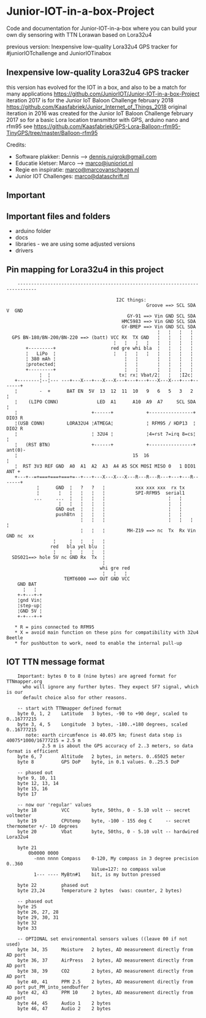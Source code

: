 # Junior-IOT-in-a-box-Project
Code and documentation for Junior-IOT-in-a-box where you can build your own diy sensoring with TTN Lorawan based on Lora32u4


previous version: 
Inexpensive low-quality Lora32u4 GPS tracker for #juniorIOTchallenge and JuniorIOTinabox

## Inexpensive low-quality Lora32u4 GPS tracker
  this version has evolved for the IOT in a box, and also to be a match for many applications
    https://github.com/JuniorIOT/Junior-IOT-in-a-box-Project
  iteration 2017 is for the Junior IoT Baloon Challenge february 2018
    https://github.com/Kaasfabriek/Junior_Internet_of_Things_2018
  original iteration in 2016 was created for the Junior IoT Baloon Challenge february 2017
    so for a basic Lora location transmittor with GPS, arduino nano and rfm95 see 
    https://github.com/Kaasfabriek/GPS-Lora-Balloon-rfm95-TinyGPS/tree/master/Balloon-rfm95

Credits:
- Software plakker: Dennis --> dennis.ruigrok@gmail.com
- Educatie kletser: Marco --> marco@junioriot.nl
- Regie en inspiratie: marco@marcovanschagen.nl
- Junior IOT Challenges: marco@dataschrift.nl

## Important



## Important files and folders
- arduino folder
- docs 
- libraries - we are using some adjusted versions
- drivers


## Pin mapping for Lora32u4 in this project
```
    -----------------------------------------------------------------------------

                                        I2C things:
                                                   Groove ==> SCL SDA  V  GND
                                            GY-91 ==> Vin GND SCL SDA
                                          HMC5983 ==> Vin GND SCL SDA
                                          GY-BMEP ==> Vin GND SCL SDA
                                                       ¦   ¦   ¦   ¦
  GPS BN-180/BN-200/BN-220 ==> (batt) VCC RX  TX GND   ¦   ¦   ¦   ¦
                                       ¦   ¦   ¦   ¦   ¦   ¦   ¦   ¦
       +---------+                    red gre whi bla  ¦   ¦   ¦   ¦
       ¦   LiPo  ¦                     ¦   ¦   ¦   ¦   ¦   ¦   ¦   ¦
       ¦ 380 mAh ¦                         ¦   ¦       ¦   ¦   ¦   ¦
       ¦protected¦                         ¦   ¦       ¦   ¦   ¦   ¦
       +---------+                         ¦   ¦       ¦   ¦   ¦   ¦
            ¦  ¦                         tx¦ rx¦ Vbat/2¦   ¦   ¦I2c¦        
   +--------¦--¦--- ---+---X---+---X---X---+---+---+---X---X---+---+-------+ 
   ¦        -  +      BAT EN  5V  13  12  11  10   9   6   5   3   2       ¦ 
   ¦    (LIPO CONN)              LED  A1      A10  A9  A7     SCL SDA      ¦ 
   ¦                           +------+            +----------------+ DIO3 R 
   ¦(USB CONN)        LORA32U4 ¦ATMEGA¦            ¦ RFM95 / HDP13  ¦ DIO2 R 
   ¦                           ¦ 32U4 ¦            ¦4=rst 7=irq 8=cs¦      ¦ 
   ¦   (RST BTN)               +------+            +----------------+ ant(0)-
   ¦                                          15  16                       ¦ 
   ¦  RST 3V3 REF GND  A0  A1  A2  A3  A4 A5 SCK MOSI MISO 0   1 DIO1  ANT +
   +---+--=+===+===+===+=--+---+---X---X---X---R---R---R---+---+---R-------+
           ¦      GND  ¦   ?   ?   ¦           xxx xxx xxx  rx tx       
           ¦       ¦   ¦   ¦   ¦   ¦           SPI-RFM95  serial1      
          ...     ...  ¦   ¦   ¦   ¦                       ¦   ¦ 
                   ¦   ¦   ¦   ¦   ¦                       ¦   ¦
                  GND out  ¦   ¦   ¦                       ¦   ¦
                  pushBtn  ¦   ¦   ¦                       ¦   ¦
                           ¦   ¦   ¦                       ¦   ¦   ¦   ¦ 
                           ¦   ¦   ¦        MH-Z19 ==> nc  Tx  Rx Vin GND nc  xx
                 ¦     ¦   ¦   ¦   ¦                       
                red   bla yel blu  ¦                       
                 ¦     ¦   ¦   ¦   ¦                       
  SDS021==> hole 5V nc GND Rx  Tx  ¦                       
                                   ¦                       
                                  whi gre red                      
                                   ¦   ¦   ¦                       
                     TEMT6000 ==> OUT GND VCC                                          
    GND BAT  
      ¦   ¦
    +-+---+-+ 
    ¦gnd Vin¦ 
    ¦step-up¦ 
    ¦GND 5V ¦
    +-+---+-+
       
   * R = pins connected to RFM95
   * X = avoid main function on these pins for compatibility with 32u4 Beetle
   * for pushbutton to work, need to enable the internal pull-up
```
## IOT TTN message format
```
    Important: bytes 0 to 8 (nine bytes) are agreed format for TTNmapper.org 
      who will ignore any further bytes. They expect SF7 signal, which is our 
      default choice also for other reasons.
    
    -- start with TTNmapper defined format
    byte 0, 1, 2    Latitude   3 bytes, -90 to +90 degr, scaled to 0..16777215
    byte 3, 4, 5    Longitude  3 bytes, -180..+180 degrees, scaled 0..16777215
       note: earth circumfence is 40.075 km; finest data step is 40075*1000/16777215 = 2.5 m
             2.5 m is about the GPS accuracy of 2..3 meters, so data format is efficient
    byte 6, 7       Altitude   2 bytes, in meters. 0..65025 meter
    byte 8          GPS DoP    byte, in 0.1 values. 0..25.5 DoP 
    
    -- phased out
    byte 9, 10, 11  
    byte 12, 13, 14 
    byte 15, 16     
    byte 17            
                               
    -- now our 'regular' values
    byte 18         VCC        byte, 50ths, 0 - 5.10 volt -- secret voltmeter
    byte 19         CPUtemp    byte, -100 - 155 deg C     -- secret thermometer +/- 10 degrees
    byte 20         Vbat       byte, 50ths, 0 - 5.10 volt -- hardwired Lora32u4
                               
    byte 21         
        0b0000 0000            
          -nnn nnnn Compass    0-120, My compass in 3 degree precision 0..360
                               Value=127: no compass value
          1--- ---- MyBtn#1    bit, is my button pressed
          
    byte 22         phased out
    byte 23,24      Temperature 2 bytes  (was: counter, 2 bytes)
	                     
    -- phased out
    byte 25         
    byte 26, 27, 28 
    byte 29, 30, 31 
    byte 32         
    byte 33         
		
    -- OPTIONAL set environmental sensors values ((leave 00 if not used)
    byte 34, 35     Moisture   2 bytes, AD measurement directly from AD port
    byte 36, 37     AirPress   2 bytes, AD measurement directly from AD port
    byte 38, 39     CO2        2 bytes, AD measurement directly from AD port
    byte 40, 41     PPM 2.5    2 bytes, AD measurement directly from AD port put_PM_into_sendbuffer
    byte 42, 43     PPM 10     2 bytes, AD measurement directly from AD port
    byte 44, 45     Audio 1    2 bytes
    byte 46, 47     Audio 2    2 bytes

```

